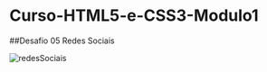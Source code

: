 # Curso-HTML5-e-CSS3-Modulo1

##Desafio 05 Redes Sociais


![redesSociais](https://user-images.githubusercontent.com/96260047/183773041-9e886725-7c3e-40fc-9479-6d4673d64816.PNG)
